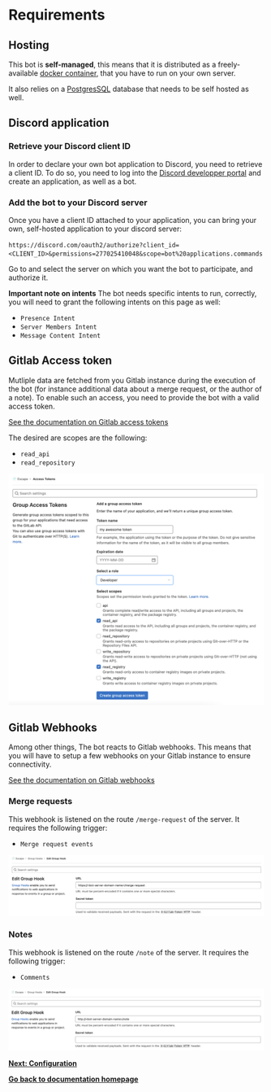 # Requirements

## Hosting

This bot is **self-managed**, this means that it is distributed as a freely-available [docker container](https://www.docker.com/resources/what-container/), that you have to run on your own server.

It also relies on a [PostgresSQL](https://www.postgresql.org/) database that needs to be self hosted as well.

## Discord application

### Retrieve your Discord client ID

In order to declare your own bot application to Discord, you need to retrieve a client ID. To do so, you need to log into the [Discord developper portal](https://discord.com/developers/applications) and create an application, as well as a bot.

### Add the bot to your Discord server

Once you have a client ID attached to your application, you can bring your own, self-hosted application to your discord server:

`https://discord.com/oauth2/authorize?client_id=<CLIENT_ID>&permissions=277025410048&scope=bot%20applications.commands`

Go to  and select the server on which you want the bot to participate, and authorize it.

**Important note on intents**
The bot needs specific intents to run, correctly, you will need to grant the following intents on this page as well:

- `Presence Intent`
- `Server Members Intent`
- `Message Content Intent`

## Gitlab Access token

Mutliple data are fetched from you Gitlab instance during the execution of the bot (for instance additional data about a merge request, or the author of a note). To enable such an access, you need to provide the bot with a valid access token.

[See the documentation on Gitlab access tokens](https://docs.gitlab.com/ee/user/project/settings/project_access_tokens.html#project-access-tokens)

The desired are scopes are the following:

- `read_api`
- `read_repository`

![Access token setup](./assets/access-token.png)

## Gitlab Webhooks

Among other things, The bot reacts to Gitlab webhooks. This means that you will have to setup a few webhooks on your Gitlab instance to ensure connectivity.

[See the documentation on Gitlab webhooks](https://docs.gitlab.com/ee/user/project/integrations/webhooks.html)

### Merge requests

This webhook is listened on the route `/merge-request` of the server. It requires the following trigger:

- `Merge request events`

![Merge request webhook example](./assets/merge-requests-webhook.png)

### Notes

This webhook is listened on the route `/note` of the server. It requires the following trigger:

- `Comments`

![Merge request webhook example](./assets/notes-webhook.png)

**[Next: Configuration](./configuration.md)**

**[Go back to documentation homepage](../README.md)**
